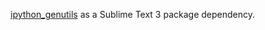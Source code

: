 [ipython_genutils](https://github.com/ipython/ipython_genutils) as a Sublime Text 3 package dependency.

